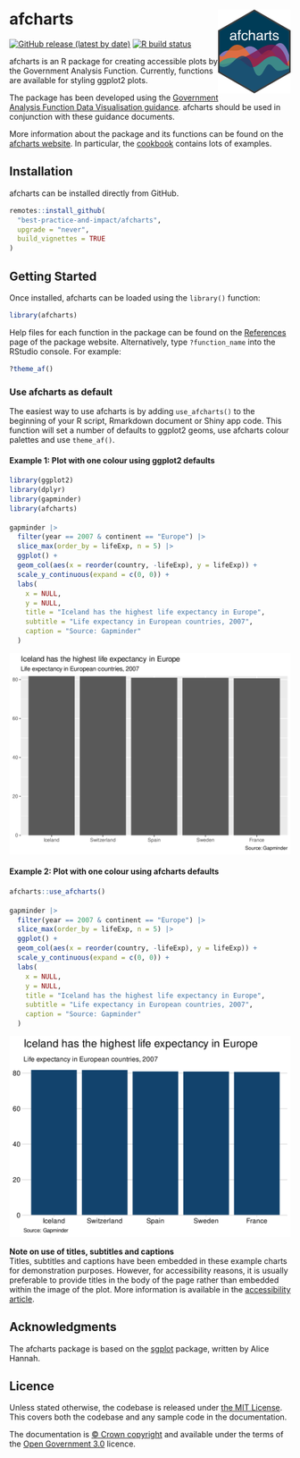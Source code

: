 
<!-- README.md is generated from README.Rmd. Please edit that file -->

# afcharts <img src="man/figures/afcharts_hexsticker.svg" alt="afcharts logo" align="right" height="150"/>

<!-- badges: start -->

[![GitHub release (latest by
date)](https://img.shields.io/github/v/release/best-practice-and-impact/afcharts)](https://github.com/best-practice-and-impact/afcharts/releases/latest)
[![R build
status](https://github.com/best-practice-and-impact/afcharts/workflows/R-CMD-check/badge.svg)](https://github.com/best-practice-and-impact/afcharts/actions)

<!-- badges: end -->

afcharts is an R package for creating accessible plots by the Government
Analysis Function. Currently, functions are available for styling
ggplot2 plots.

The package has been developed using the [Government Analysis Function
Data Visualisation
guidance](https://analysisfunction.civilservice.gov.uk/policy-store/data-visualisation-charts/).
afcharts should be used in conjunction with these guidance documents.

More information about the package and its functions can be found on the
[afcharts website](https://best-practice-and-impact.github.io/afcharts).
In particular, the
[cookbook](https://best-practice-and-impact.github.io/afcharts/articles/cookbook.html)
contains lots of examples.

## Installation

afcharts can be installed directly from GitHub.

``` r
remotes::install_github(
  "best-practice-and-impact/afcharts",
  upgrade = "never",
  build_vignettes = TRUE
)
```

## Getting Started

Once installed, afcharts can be loaded using the `library()` function:

``` r
library(afcharts)
```

Help files for each function in the package can be found on the
[References](https://best-practice-and-impact.github.io/afcharts/reference)
page of the package website. Alternatively, type `?function_name` into
the RStudio console. For example:

``` r
?theme_af()
```

### Use afcharts as default

The easiest way to use afcharts is by adding `use_afcharts()` to the
beginning of your R script, Rmarkdown document or Shiny app code. This
function will set a number of defaults to ggplot2 geoms, use afcharts
colour palettes and use `theme_af()`.

#### Example 1: Plot with one colour using ggplot2 defaults

``` r
library(ggplot2)
library(dplyr)
library(gapminder)
library(afcharts)

gapminder |> 
  filter(year == 2007 & continent == "Europe") |>
  slice_max(order_by = lifeExp, n = 5) |>
  ggplot() +
  geom_col(aes(x = reorder(country, -lifeExp), y = lifeExp)) +
  scale_y_continuous(expand = c(0, 0)) +
  labs(
    x = NULL,
    y = NULL,
    title = "Iceland has the highest life expectancy in Europe",
    subtitle = "Life expectancy in European countries, 2007",
    caption = "Source: Gapminder"
  )
```

<img src="man/figures/README-ex1-1.svg" alt="A bar chart with grey background, white grid lines and dark grey bars."  />

#### Example 2: Plot with one colour using afcharts defaults

``` r
afcharts::use_afcharts()

gapminder |> 
  filter(year == 2007 & continent == "Europe") |>
  slice_max(order_by = lifeExp, n = 5) |>
  ggplot() +
  geom_col(aes(x = reorder(country, -lifeExp), y = lifeExp)) +
  scale_y_continuous(expand = c(0, 0)) +
  labs(
    x = NULL,
    y = NULL,
    title = "Iceland has the highest life expectancy in Europe",
    subtitle = "Life expectancy in European countries, 2007",
    caption = "Source: Gapminder"
  )
```

<img src="man/figures/README-ex2-1.svg" alt="A bar chart with white background, light grey horizontal grid lines dark blue bars."  />

**Note on use of titles, subtitles and captions** <br> Titles, subtitles
and captions have been embedded in these example charts for
demonstration purposes. However, for accessibility reasons, it is
usually preferable to provide titles in the body of the page rather than
embedded within the image of the plot. More information is available in
the [accessibility
article](https://best-practice-and-impact.github.io/afcharts/articles/accessibility.html#other-accessibility-considerations).

## Acknowledgments

The afcharts package is based on the
[sgplot](https://scotgovanalysis.github.io/sgplot/index.html) package,
written by Alice Hannah.

## Licence

Unless stated otherwise, the codebase is released under [the MIT
License](LICENSE). This covers both the codebase and any sample code in
the documentation.

The documentation is [© Crown
copyright](http://www.nationalarchives.gov.uk/information-management/re-using-public-sector-information/uk-government-licensing-framework/crown-copyright/)
and available under the terms of the [Open Government
3.0](http://www.nationalarchives.gov.uk/doc/open-government-licence/version/3/)
licence.
